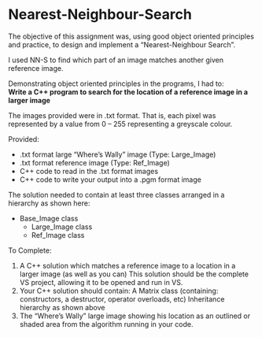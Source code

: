 # Nearest-Neighbour-Search

The objective of this assignment was, using good object oriented principles and practice, to
design and implement a “Nearest-Neighbour Search”.

I used NN-S to find which part of an image matches another given reference image.

Demonstrating object oriented principles in the programs, I had to:<br>
<b>Write a C++ program to search for the location of a reference image in
a larger image</b>

The images provided were in .txt format. That is, each pixel was represented by a value
from 0 – 255 representing a greyscale colour.

Provided:
<ul>
<li>.txt format large “Where’s Wally” image (Type: Large_Image)</li>
<li>.txt format reference image (Type: Ref_Image)</li>
<li>C++ code to read in the .txt format images</li>
<li>C++ code to write your output into a .pgm format image</li>
</ul>

The solution needed to contain at least three classes arranged in a hierarchy as shown here:
<ul>
  <li>Base_Image class
    <ul>
    <li>Large_Image class</li>
    <li>Ref_Image class</li>
    </ul>
  </li>
  </ul>
  
To Complete:
1) A C++ solution which matches a reference image to a location in a larger image
(as well as you can)
This solution should be the complete VS project, allowing it to be opened
and run in VS. 
2) Your C++ solution should contain:
A Matrix class (containing: constructors, a destructor, operator overloads,
etc)
Inheritance hierarchy as shown above
3) The “Where’s Wally” large image showing his location as an outlined or
shaded area from the algorithm running in your code.


